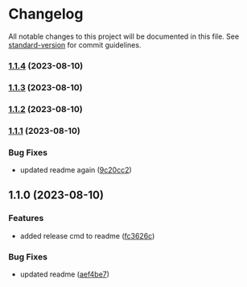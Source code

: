 # Changelog

All notable changes to this project will be documented in this file. See [standard-version](https://github.com/conventional-changelog/standard-version) for commit guidelines.

### [1.1.4](https://github-work/ewxabfw/versioning/compare/v1.1.3...v1.1.4) (2023-08-10)

### [1.1.3](https://github-work/ewxabfw/versioning/compare/v1.1.1...v1.1.3) (2023-08-10)

### [1.1.2](https://github-work/ewxabfw/versioning/compare/v1.1.1...v1.1.2) (2023-08-10)

### [1.1.1](https://github-work/ewxabfw/versioning/compare/v1.1.0...v1.1.1) (2023-08-10)


### Bug Fixes

* updated readme again ([9c20cc2](https://github-work/ewxabfw/versioning/commit/9c20cc277fc2564929ff82797c43c396969af900))

## 1.1.0 (2023-08-10)


### Features

* added release cmd to readme ([fc3626c](https://github-work/ewxabfw/versioning/commit/fc3626c8f3f5186a5630245fedef0603d2d193ab))


### Bug Fixes

* updated readme ([aef4be7](https://github-work/ewxabfw/versioning/commit/aef4be7f0769b887572f5310ce30f6690e258247))
